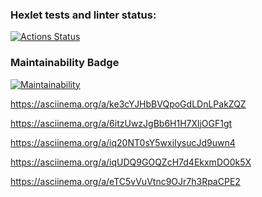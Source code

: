 ### Hexlet tests and linter status:
[![Actions Status](https://github.com/preveed/python-project-49/actions/workflows/hexlet-check.yml/badge.svg)](https://github.com/preveed/python-project-49/actions)
### Maintainability Badge
[![Maintainability](https://api.codeclimate.com/v1/badges/0a484eecba4799c3962f/maintainability)](https://codeclimate.com/github/preveed/python-project-49/maintainability)


https://asciinema.org/a/ke3cYJHbBVQpoGdLDnLPakZQZ

https://asciinema.org/a/6itzUwzJgBb6H1H7XljOGF1gt

https://asciinema.org/a/iq20NT0sY5wxiIysucJd9uwn4

https://asciinema.org/a/iqUDQ9GOQZcH7d4EkxmDO0k5X

https://asciinema.org/a/eTC5vVuVtnc9OJr7h3RpaCPE2